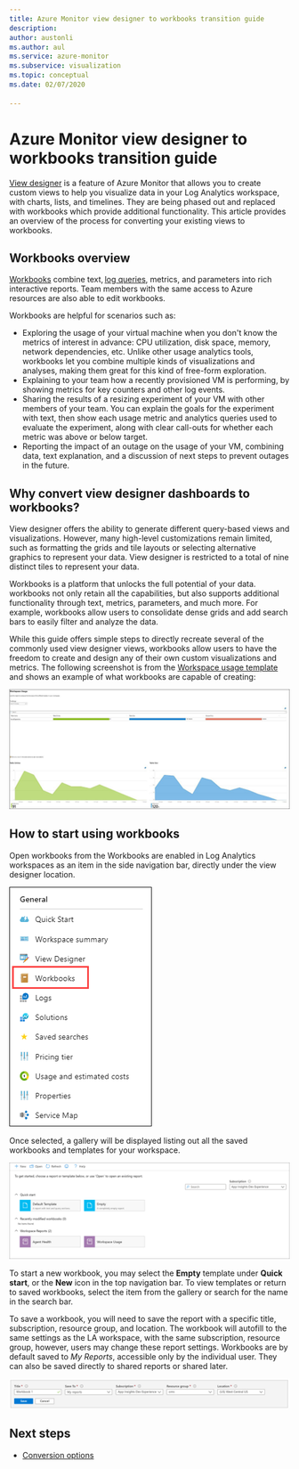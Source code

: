 ```yaml
---
title: Azure Monitor view designer to workbooks transition guide
description: 
author: austonli
ms.author: aul
ms.service: azure-monitor
ms.subservice: visualization
ms.topic: conceptual
ms.date: 02/07/2020

---
```


# Azure Monitor view designer to workbooks transition guide
[View designer](view-designer.md) is a feature of Azure Monitor that allows you to create custom views to help you visualize data in your Log Analytics workspace, with charts, lists, and timelines. They are being phased out and replaced with workbooks which provide additional functionality. This article provides an overview of the process for converting your existing views to workbooks.

## Workbooks overview
[Workbooks](../insights/vminsights-workbooks.md) combine text, [log queries](../log-query/query-language.md), metrics, and parameters into rich interactive reports. Team members with the same access to Azure resources are also able to edit workbooks.

Workbooks are helpful for scenarios such as:

- 	Exploring the usage of your virtual machine when you don't know the metrics of interest in advance: CPU utilization, disk space, memory, network dependencies, etc. Unlike other usage analytics tools, workbooks let you combine multiple kinds of visualizations and analyses, making them great for this kind of free-form exploration.
-	Explaining to your team how a recently provisioned VM is performing, by showing metrics for key counters and other log events.
-	Sharing the results of a resizing experiment of your VM with other members of your team. You can explain the goals for the experiment with text, then show each usage metric and analytics queries used to evaluate the experiment, along with clear call-outs for whether each metric was above or below target.
-	Reporting the impact of an outage on the usage of your VM, combining data, text explanation, and a discussion of next steps to prevent outages in the future.


## Why convert view designer dashboards to workbooks?

View designer offers the ability to generate different query-based views and visualizations. However, many high-level customizations remain limited, such as formatting the grids and tile layouts or selecting alternative graphics to represent your data. View designer is restricted to a total of nine distinct tiles to represent your data.

Workbooks is a platform that unlocks the full potential of your data. workbooks not only retain all the capabilities, but also supports additional functionality through text, metrics, parameters, and much more. For example, workbooks allow users to consolidate dense grids and add search bars to easily filter and analyze the data. 

While this guide offers simple steps to directly recreate several of the commonly used view designer views, workbooks allow users to have the freedom to create and design any of their own custom visualizations and metrics. The following screenshot is from the [Workspace usage template](https://go.microsoft.com/fwlink/?linkid=874159&resourceId=Azure%20Monitor&featureName=Workbooks&itemId=community-Workbooks%2FAzure%20Monitor%20-%20Workspaces%2FWorkspace%20Usage&workbookTemplateName=Workspace%20Usage&func=NavigateToPortalFeature&type=workbook) and shows an example of what workbooks are capable of creating:


![Example of workbooks application](media/view-designer-conversion-overview/workbook-template-example.jpg)


## How to start using workbooks
Open workbooks from the 
Workbooks are enabled in Log Analytics workspaces as an item in the side navigation bar, directly under the view designer location.

![Workbooks navigation](media/view-designer-conversion-overview/workbooks-nav.png)

Once selected, a gallery will be displayed listing out all the saved workbooks and templates for your workspace.

![Workbooks gallery](media/view-designer-conversion-overview/workbooks-gallery.png)

To start a new workbook, you may select the **Empty** template under **Quick start**, or the **New** icon in the top navigation bar. To view templates or return to saved workbooks, select the item from the gallery or search for the name in the search bar.

To save a workbook, you will need to save the report with a specific title, subscription, resource group, and location.
The workbook will autofill to the same settings as the LA workspace, with the same subscription, resource group, however, users may change these report settings. Workbooks are by default saved to *My Reports*, accessible only by the individual user. They can also be saved directly to shared reports or shared later.

![Workbooks save](media/view-designer-conversion-overview/workbooks-save.png)

## Next steps

- [Conversion options](view-designer-conversion-options.md)
